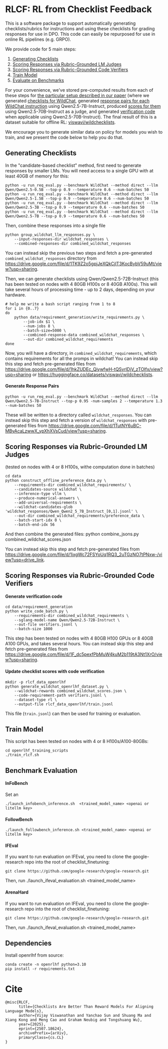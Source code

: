 # RLCF: RL from Checklist Feedback

This is a software package to support automatically generating checklists/rubrics for instructions and using these checklists for grading responses for use in DPO. This code can easily be repurposed for use in online RL pipelines (e.g. GRPO).

We provide code for 5 main steps:

1. [Generating Checklists](https://github.com/viswavi/RLCF/blob/main/README.md#generating-checklists)
2. [Scoring Responses via Rubric-Grounded LM Judges](https://github.com/viswavi/RLCF/blob/main/README.md#scoring-responses-via-rubric-grounded-LM-judges)
3. [Scoring Responses via Rubric-Grounded Code Verifiers](https://github.com/viswavi/RLCF/blob/main/README.md#scoring-responses-via-rubric-grounded-code-verifiers)
4. [Train Model](https://github.com/viswavi/RLCF/blob/main/README.md#train-model)
5. [Evaluate on Benchmarks](benchmark-evaluation)


For your convenience, we've stored pre-computed results from each of these steps for [the particular setup described in our paper](https://arxiv.org/abs/2507.18624) (where we generated [checklists for WildChat](https://huggingface.co/datasets/viswavi/wildchecklists), generated [response pairs for each WildChat instruction]((https://drive.google.com/file/d/1TutNY6uBC-MByAcaLzwwX_ypXhXVsCud/view?usp=sharing)) using Qwen2.5-7B-Instruct, produced [scores for them](https://drive.google.com/file/d/1ixgWc72FSYoUq1RQ3_2uTGzNO7tPNxw-/view?usp=drive_link) using Qwen2.5-70B-Instruct as a judge, and generated [verification code](https://drive.google.com/file/d/1F_dc5pexfPbMuW4kuM2b119tA3Nt1XrO/view?usp=sharing) when applicable using Qwen2.5-70B-Instruct). The final result of this is a dataset suitable for offline RL: [viswavi/wildchecklists](https://huggingface.co/datasets/viswavi/wildchecklists).

We encourage you to generate similar data on policy for models you wish to train, and we present the code below to help you do that.


## Generating Checklists
In the "candidate-based checklist" method, first need to generate responses by smaller LMs. You will need access to a single GPU with at least 40GB of memory for this:

```
python -u run_req_eval.py --benchmark WildChat --method direct --llm Qwen/Qwen2.5-0.5B --top-p 0.9 --temperature 0.6 --num-batches 50
python -u run_req_eval.py --benchmark WildChat --method direct --llm Qwen/Qwen2.5-1.5B --top-p 0.9 --temperature 0.6 --num-batches 50
python -u run_req_eval.py --benchmark WildChat --method direct --llm Qwen/Qwen2.5-3B --top-p 0.9 --temperature 0.6 --num-batches 50
python -u run_req_eval.py --benchmark WildChat --method direct --llm Qwen/Qwen2.5-7B --top-p 0.9 --temperature 0.6 --num-batches 50
```

Then, combine these responses into a single file
```
python group_wildchat_llm_responses.py \
    --input-responses-dir wildchat_responses \
    --combined-responses-dir combined_wildchat_responses
```

You can instead skip the previous two steps and fetch a pre-generated `combined_wildchat_responses` directory from https://drive.google.com/file/d/1TK9Z2o5gpjJeXQkCjlT3KocBybV59uMt/view?usp=sharing.

Then, we can generate checklists using Qwen/Qwen2.5-72B-Instruct (this has been tested on nodes with 4 80GB H100s or 8 40GB A100s). This will take several hours of processing time - up to 2 days, depending on your hardware.
```
# help me write a bash script ranging from 1 to 8
for i in {0..7}
do
    python data/requirement_generation/write_requirements.py \
        --job-idx $1 \
        --num-jobs 8 \
        --batch-size=5000 \
        --combined-response-data combined_wildchat_responses \
        --out-dir combined_wildchat_requirements
done
```

Now, you will have a directory, in `combined_wildchat_requirements`, which contains requirements for all the promps in wildchat! You can instead skip this step and fetch pre-generated files from https://drive.google.com/file/d/1hkZUDEc_QiywfwH-tQSvrlDjV_zTOlfx/view?usp=sharing or https://huggingface.co/datasets/viswavi/wildchecklists.

#### Generate Response Pairs
```
python -u run_req_eval.py --benchmark WildChat --method direct --llm Qwen/Qwen2.5-7B-Instruct --top-p 0.95 -num-samples 2 --temperature 1.3 --num-batches 50
```
These will be written to a directory called `wildchat_responses`. You can instead skip this step and fetch a version of `wildchat_responses` with pre-generated files from https://drive.google.com/file/d/1TutNY6uBC-MByAcaLzwwX_ypXhXVsCud/view?usp=sharing.

## Scoring Responses via Rubric-Grounded LM Judges

(tested on nodes with 4 or 8 H100s, withe computation done in batches)
```
cd data
python construct_offline_preference_data.py \
    --requirements-dir combined_wildchat_requirements/ \
    --candidates-source wildchat \
    --inference-type vllm \
    --produce-numerical-answers \
    --add-universal-requirements \
    --wildchat-candidates-glob 'wildchat_responses/Qwen_Qwen2_5_7B_Instruct_[0,1].jsonl' \
    --out-dir combined_wildchat_requirements/preference_data \
    --batch-start-idx 0 \
    --batch-end-idx 56
```

And then combine the generated files:
python combine_jsons.py combined_wildchat_scores.json

You can instead skip this step and fetch pre-generated files from https://drive.google.com/file/d/1ixgWc72FSYoUq1RQ3_2uTGzNO7tPNxw-/view?usp=drive_link.

## Scoring Responses via Rubric-Grounded Code Verifiers
#### Generate verification code
```
cd data/requirement_generation
python write_code_batch.py \
    --requirements-dir combined_wildchat_requirements \
    --sglang-model-name Qwen/Qwen2.5-72B-Instruct \
    --out-file verifiers.jsonl \
    --batch-size 1000
```

This step has been tested on nodes with 4 80GB H100 GPUs or 8 40GB A100 GPUs, and takes several hours. You can instead skip this step and fetch pre-generated files from https://drive.google.com/file/d/1F_dc5pexfPbMuW4kuM2b119tA3Nt1XrO/view?usp=sharing.

#### Update checklist scores with code verification
```
mkdir -p rlcf_data_openrlhf
python generate_wildchat_openrlhf_dataset.py \
    --wildchat-rewards combined_wildchat_scores.json \
    --code-requirement-path verifiers.jsonl \
    --dataset-type rl \
    --output-file rlcf_data_openrlhf/train.jsonl
```

This file (`train.jsonl`) can then be used for training or evaluation.

## Train Model
This script has been tested on nodes with 4 or 8 H100s/A100-80GBs:
```
cd openrlhf_training_scripts
./train_rlcf.sh
```

## Benchmark Evaluation

#### InFoBench
Set an
```
./launch_infobench_inference.sh  <trained_model_name> <openai or litellm key>
```

#### FollowBench
```
./launch_followbench_inference.sh <trained_model_name> <openai or litellm key>
```

#### IFEval
If you want to run evaluation on IFEval, you need to clone the google-research repo into the root of checklist_finetuning:
```
git clone https://github.com/google-research/google-research.git
```
Then, run ./launch_ifeval_evaluation.sh <trained_model_name>

#### ArenaHard
If you want to run evaluation on IFEval, you need to clone the google-research repo into the root of checklist_finetuning:
```
git clone https://github.com/google-research/google-research.git
```
Then, run ./launch_ifeval_evaluation.sh <trained_model_name> <openai or litellm key>

## Dependencies
Install openrlhf from source:
```
conda create -n openrlhf python=3.10
pip install -r requirements.txt
```

# Cite
```
@misc{RLCF,
      title={Checklists Are Better Than Reward Models For Aligning Language Models},
      author={Vijay Viswanathan and Yanchao Sun and Shuang Ma and Xiang Kong and Meng Cao and Graham Neubig and Tongshuang Wu},
      year={2025},
      eprint={2507.18624},
      archivePrefix={arXiv},
      primaryClass={cs.CL}
}
```
